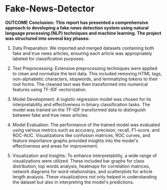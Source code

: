 # Fake-News-Detector

**OUTCOME
Conclusion:**
**This report has presented a comprehensive approach to developing a fake news detection system using natural language processing (NLP) techniques and machine learning. The project was structured into several key phases:**

1.	Data Preparation: We imported and merged datasets containing both fake and true news articles, ensuring each article was appropriately labeled for classification purposes.

2.	Text Preprocessing: Extensive preprocessing techniques were applied to clean and normalize the text data. This included removing HTML tags, non-alphabetic characters, stopwords, and lemmatizing tokens to their root forms. The cleaned text was then transformed into numerical features using TF-IDF vectorization.

3.	Model Development: A logistic regression model was chosen for its interpretability and effectiveness in binary classification tasks. The model was trained on the TF-IDF transformed data to distinguish between fake and true news articles.

4.	Model Evaluation: The performance of the trained model was evaluated using various metrics such as accuracy, precision, recall, F1-score, and ROC-AUC. Visualizations like confusion matrices, ROC curves, and feature importance graphs provided insights into the model's effectiveness and areas for improvement.

5.	Visualization and Insights: To enhance interpretability, a wide range of visualizations were utilized. These included bar graphs for class distribution, top words analysis, heatmaps for correlation matrices, network diagrams for word relationships, and scatterplots for article length analysis. These visualizations not only helped in understanding the dataset but also in interpreting the model's predictions.

